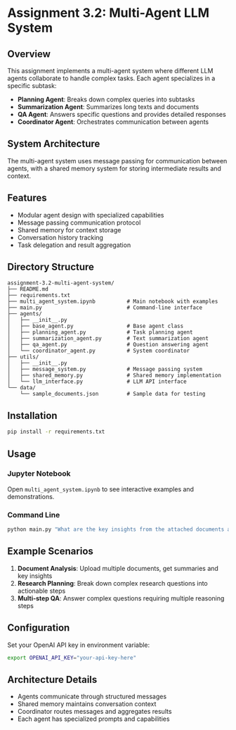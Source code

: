 # Assignment 3.2: Multi-Agent LLM System

## Overview
This assignment implements a multi-agent system where different LLM agents collaborate to handle complex tasks. Each agent specializes in a specific subtask:

- **Planning Agent**: Breaks down complex queries into subtasks
- **Summarization Agent**: Summarizes long texts and documents
- **QA Agent**: Answers specific questions and provides detailed responses
- **Coordinator Agent**: Orchestrates communication between agents

## System Architecture
The multi-agent system uses message passing for communication between agents, with a shared memory system for storing intermediate results and context.

## Features
- Modular agent design with specialized capabilities
- Message passing communication protocol
- Shared memory for context storage
- Conversation history tracking
- Task delegation and result aggregation

## Directory Structure
```
assignment-3.2-multi-agent-system/
├── README.md
├── requirements.txt
├── multi_agent_system.ipynb          # Main notebook with examples
├── main.py                           # Command-line interface
├── agents/
│   ├── __init__.py
│   ├── base_agent.py                 # Base agent class
│   ├── planning_agent.py             # Task planning agent
│   ├── summarization_agent.py        # Text summarization agent
│   ├── qa_agent.py                   # Question answering agent
│   └── coordinator_agent.py          # System coordinator
├── utils/
│   ├── __init__.py
│   ├── message_system.py             # Message passing system
│   ├── shared_memory.py              # Shared memory implementation
│   └── llm_interface.py              # LLM API interface
└── data/
    └── sample_documents.json         # Sample data for testing
```

## Installation
```bash
pip install -r requirements.txt
```

## Usage

### Jupyter Notebook
Open `multi_agent_system.ipynb` to see interactive examples and demonstrations.

### Command Line
```bash
python main.py "What are the key insights from the attached documents and how should we proceed?"
```

## Example Scenarios
1. **Document Analysis**: Upload multiple documents, get summaries and key insights
2. **Research Planning**: Break down complex research questions into actionable steps
3. **Multi-step QA**: Answer complex questions requiring multiple reasoning steps

## Configuration
Set your OpenAI API key in environment variable:
```bash
export OPENAI_API_KEY="your-api-key-here"
```

## Architecture Details
- Agents communicate through structured messages
- Shared memory maintains conversation context
- Coordinator routes messages and aggregates results
- Each agent has specialized prompts and capabilities
